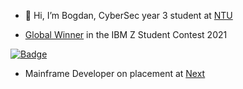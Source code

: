 - 👋 Hi, I’m Bogdan, CyberSec year 3 student at [NTU](https://www.ntu.ac.uk/)

- [Global Winner](https://www.hackerearth.com/challenges/hackathon/ibm-z-student-contest-powered-by-ibm-z-xplore/)  in the IBM Z Student Contest 2021

[![Badge](https://images.credly.com/size/340x340/images/1699a42d-f491-4127-89bb-b75232cce3e0/IBM_Z_Student_Contest_October_2021_-_Top_Finalist.png)](https://www.credly.com/badges/dd86af82-c15f-479f-bea1-6a15b77bbd50)

- Mainframe Developer on placement at [Next](https://www.nextplc.co.uk/)
<!---
MaluAni/MaluAni is a ✨ special ✨ repository because its `README.md` (this file) appears on your GitHub profile.
You can click the Preview link to take a look at your changes.
--->
